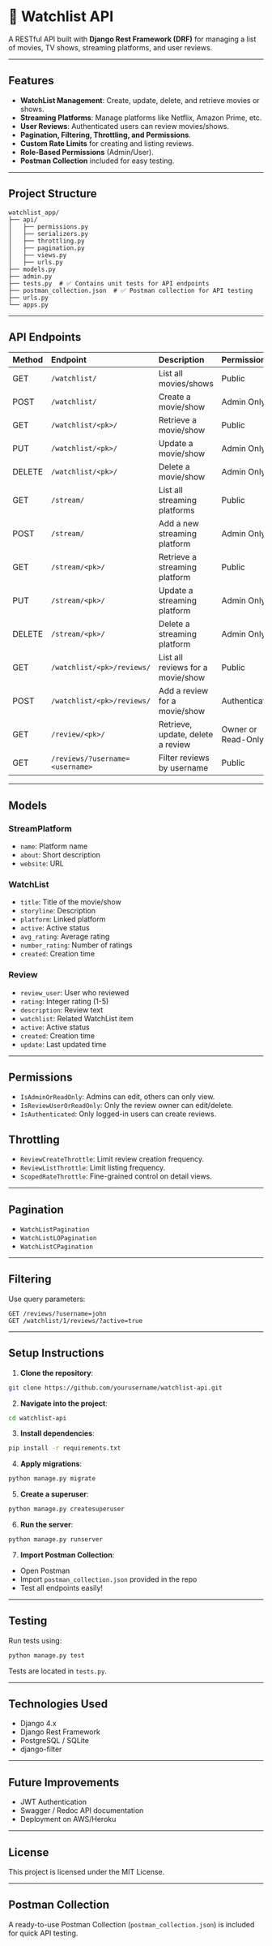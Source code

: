 # 🎥 Watchlist API

A RESTful API built with **Django Rest Framework (DRF)** for managing a list of movies, TV shows, streaming platforms, and user reviews.

---

## Features

- **WatchList Management**: Create, update, delete, and retrieve movies or shows.
- **Streaming Platforms**: Manage platforms like Netflix, Amazon Prime, etc.
- **User Reviews**: Authenticated users can review movies/shows.
- **Pagination, Filtering, Throttling, and Permissions**.
- **Custom Rate Limits** for creating and listing reviews.
- **Role-Based Permissions** (Admin/User).
- **Postman Collection** included for easy testing.

---

## Project Structure

```
watchlist_app/
├── api/
│   ├── permissions.py
│   ├── serializers.py
│   ├── throttling.py
│   ├── pagination.py
│   ├── views.py
│   ├── urls.py
├── models.py
├── admin.py
├── tests.py  # ✅ Contains unit tests for API endpoints
├── postman_collection.json  # ✅ Postman collection for API testing
├── urls.py
└── apps.py
```

---

## API Endpoints

| Method | Endpoint                        | Description                       | Permissions        |
| :----- | :------------------------------ | :-------------------------------- | :----------------- |
| GET    | `/watchlist/`                   | List all movies/shows             | Public             |
| POST   | `/watchlist/`                   | Create a movie/show               | Admin Only         |
| GET    | `/watchlist/<pk>/`              | Retrieve a movie/show             | Public             |
| PUT    | `/watchlist/<pk>/`              | Update a movie/show               | Admin Only         |
| DELETE | `/watchlist/<pk>/`              | Delete a movie/show               | Admin Only         |
| GET    | `/stream/`                      | List all streaming platforms      | Public             |
| POST   | `/stream/`                      | Add a new streaming platform      | Admin Only         |
| GET    | `/stream/<pk>/`                 | Retrieve a streaming platform     | Public             |
| PUT    | `/stream/<pk>/`                 | Update a streaming platform       | Admin Only         |
| DELETE | `/stream/<pk>/`                 | Delete a streaming platform       | Admin Only         |
| GET    | `/watchlist/<pk>/reviews/`      | List all reviews for a movie/show | Public             |
| POST   | `/watchlist/<pk>/reviews/`      | Add a review for a movie/show     | Authenticated      |
| GET    | `/review/<pk>/`                 | Retrieve, update, delete a review | Owner or Read-Only |
| GET    | `/reviews/?username=<username>` | Filter reviews by username        | Public             |

---

## Models

### StreamPlatform

- `name`: Platform name
- `about`: Short description
- `website`: URL

### WatchList

- `title`: Title of the movie/show
- `storyline`: Description
- `platform`: Linked platform
- `active`: Active status
- `avg_rating`: Average rating
- `number_rating`: Number of ratings
- `created`: Creation time

### Review

- `review_user`: User who reviewed
- `rating`: Integer rating (1-5)
- `description`: Review text
- `watchlist`: Related WatchList item
- `active`: Active status
- `created`: Creation time
- `update`: Last updated time

---

## Permissions

- `IsAdminOrReadOnly`: Admins can edit, others can only view.
- `IsReviewUserOrReadOnly`: Only the review owner can edit/delete.
- `IsAuthenticated`: Only logged-in users can create reviews.

## Throttling

- `ReviewCreateThrottle`: Limit review creation frequency.
- `ReviewListThrottle`: Limit listing frequency.
- `ScopedRateThrottle`: Fine-grained control on detail views.

---

## Pagination

- `WatchListPagination`
- `WatchListLOPagination`
- `WatchListCPagination`

---

## Filtering

Use query parameters:

```
GET /reviews/?username=john
GET /watchlist/1/reviews/?active=true
```

---

## Setup Instructions

1. **Clone the repository**:

```bash
git clone https://github.com/yourusername/watchlist-api.git
```

2. **Navigate into the project**:

```bash
cd watchlist-api
```

3. **Install dependencies**:

```bash
pip install -r requirements.txt
```

4. **Apply migrations**:

```bash
python manage.py migrate
```

5. **Create a superuser**:

```bash
python manage.py createsuperuser
```

6. **Run the server**:

```bash
python manage.py runserver
```

7. **Import Postman Collection**:

- Open Postman
- Import `postman_collection.json` provided in the repo
- Test all endpoints easily!

---

## Testing

Run tests using:

```bash
python manage.py test
```

Tests are located in `tests.py`.

---

## Technologies Used

- Django 4.x
- Django Rest Framework
- PostgreSQL / SQLite
- django-filter

---

## Future Improvements

- JWT Authentication
- Swagger / Redoc API documentation
- Deployment on AWS/Heroku

---

## License

This project is licensed under the MIT License.

---

## Postman Collection

A ready-to-use Postman Collection (`postman_collection.json`) is included for quick API testing.
